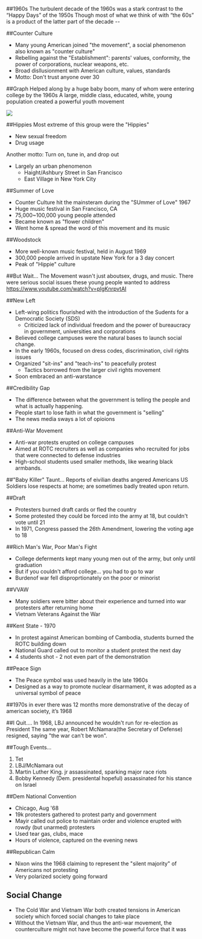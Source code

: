 ##1960s
The turbulent decade of the 1960s was a stark contrast to the “Happy Days” of the 1950s
Though most of what we think of with “the 60s” is a product of the latter part of the decade --

##Counter Culture
  - Many young American joined "the movement", a social phenomenon also known as "counter culture"
  - Rebelling against the "Establishment": parents' values, conformity, the power of corporations, nuclear weapons, etc.
  - Broad disllusionment with American culture, values, standards
  - Motto: Don't trust anyone over 30

##Graph
Helped along by a huge baby boom, many of whom were entering college by the 1960s
A large, middle class, educated, white, young population created a powerful youth movement

![](https://fellowshipofminds.files.wordpress.com/2013/07/boomers.gif?w=500&h=319)

##Hippies
Most extreme of this group were the "Hippies"
  - New sexual freedom
  - Drug usage

Another motto: Turn on, tune in, and drop out

  - Largely an urban phenomenon
    - Haight/Ashbury Street in San Francisco
    - East Village in New York City

##Summer of Love
  - Counter Culture hit the mainsteram during the "SUmmer of Love" 1967
  - Huge music festival in San Francisco, CA
  - 75,000~100,000 young people attended
  - Became known as "flower children"
  - Went home & spread the word of this movement and its music

##Woodstock
  - More well-known music festival, held in August 1969
  - 300,000 people arrived in upstate New York for a 3 day concert
  - Peak of "Hippie" culture

##But Wait...
The Movement wasn't just aboutsex, drugs, and music.
There were serious social issues these young people wanted to address
https://www.youtube.com/watch?v=plgKnrpvtAI
  
##New Left
  - Left-wing politics flourished with the introduction of the Sudents for a Democratic Society (SDS)
    - Criticized lack of individual freedom and the power of bureaucracy in government, universities and corporations
  - Believed college campuses were the natural bases to launch social change.
  - In the early 1960s, focused on dress codes, discrimination, civil rights issues
  - Organized "sit-ins" and "teach-ins" to peacefully protest
    - Tactics borrowed from the larger civil rights movement
  - Soon embraced an anti-warstance
  
##Credibility Gap
  - The difference between what the government is telling the people and what is actually happening.
  - People start to lose faith in what the government is "selling"
  - The news media sways a lot of opioions

##Anti-War Movement
  - Anti-war protests erupted on college campuses
  - Aimed at ROTC recruiters as well as companies who recruited for jobs that were connected to defense industries
  - High-school students used smaller methods, like wearing black armbands.

##"Baby Killer" Taunt...
Reports of eivilian deaths angered Americans US Soldiers lose respects at home; are sometimes badly treated upon return.

##Draft
  - Protesters burned draft cards or fled the country
  - Some protested they could be forced into the army at 18, but couldn't vote until 21
  - In 1971, Congress passed the 26th Amendment, lowering the voting age to 18

##Rich Man's War, Poor Man's Fight
  - College deferments kept many young men out of the army, but only until graduation
  - But if you couldn't afford college... you had to go to war
  - Burdenof war fell disproprtionately on the poor or minorist

##VVAW
  - Many soldiers were bitter about their experience and turned into war protesters after returning home
  - Vietnam Veterans Against the War

##Kent State - 1970
  - In protest against American bombing of Cambodia, students burned the ROTC building down
  - National Guard called out to monitor a student protest the next day
  - 4 students shot - 2 not even part of the demonstration

##Peace Sign
  - The Peace symbol was used heavily in the late 1960s
  - Designed as a way to promote nuclear disarmament, it was adopted as a universal symbol of peace

##1970s
in ever there was 12 months more demonstrative of the decay of american society, it’s 1968

##I Quit....
In 1968, LBJ announced he wouldn't run for re-election as President
The same year, Robert McNamara(the Secretary of Defense) resigned, saying "the war can't be won".

##Tough Events...
  1. Tet
  2. LBJ/McNamara out
  3. Martin Luther King. jr assassinated, sparking major race riots
  4. Bobby Kennedy (Dem. presidental hopeful) assassinated for his stance on Israel

##Dem National Convention
  - Chicago, Aug '68
  - 19k protesters gathered to protest party and government
  - Mayir called out police to maintain order and violence erupted with rowdy (but unarmed) protesters
  - Used tear gas, clubs, mace
  - Hours of violence, captured on the evening news

##Republican Calm
  - Nixon wins the 1968 claiming to represent the "silent majority" of Americans not protesting
  - Very polarized society going forward

## Social Change
  - The Cold War and Vietnam War both created tensions in American society which forced social changes to take place
  - Without the Vietnam War, and thus the anti-war movement, the counterculture might not have become the powerful force that it was



